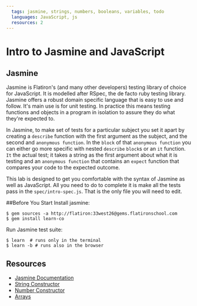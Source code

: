 ```yaml
---
  tags: jasmine, strings, numbers, booleans, variables, todo
  languages: JavaScript, js
  resources: 2
---
```


# Intro to Jasmine and JavaScript
## Jasmine
Jasmine is Flatiron's (and many other developers) testing library of choice for JavaScript.  It is modelled after RSpec, the de facto ruby testing library.  Jasmine offers a robust domain specific language that is easy to use and follow.  It's main use is for unit testing. In practice this means testing functions and objects in a program in isolation to assure they do what they're expected to.

In Jasmine, to make set of tests for a particular subject you set it apart by creating a `describe` function with the first argument as the subject, and the second and `anonymous function`.  In the `block` of that `anonymous function` you can either go more specific with nested `describe` `block`s or an `it` function. `It` the actual test; it takes a string as the first argument about what it is testing and an `anonymous function` that contains an `expect` function that compares your code to the expected outcome.  

This lab is designed to get you comfortable with the syntax of Jasmine as well as JavaScript.  All you need to do to complete it is make all the tests pass in the `spec/intro-spec.js`.  That is the only file you will need to edit.

##Before You Start
Install jasmine:
  ```shell
  $ gem sources -a http://flatiron:33west26@gems.flatironschool.com
  $ gem install learn-co
  ```
Run Jasmine test suite:
  ```shell
  $ learn  # runs only in the terminal
  $ learn -b # runs also in the browser
  ```

## Resources
* [Jasmine Documentation](http://jasmine.github.io/2.0/introduction.html)
* [String Constructor](https://developer.mozilla.org/en-US/docs/Web/JavaScript/Reference/Global_Objects/String)
* [Number Constructor](https://developer.mozilla.org/en-US/docs/Web/JavaScript/Reference/Global_Objects/Number)
* [Arrays](https://developer.mozilla.org/en-US/docs/Web/JavaScript/Reference/Global_Objects/Array)